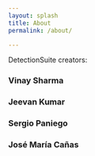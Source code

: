 ```yaml
---
layout: splash
title: About
permalink: /about/

---
```


DetectionSuite creators:

### Vinay Sharma 

### Jeevan Kumar

### Sergio Paniego

### José María Cañas